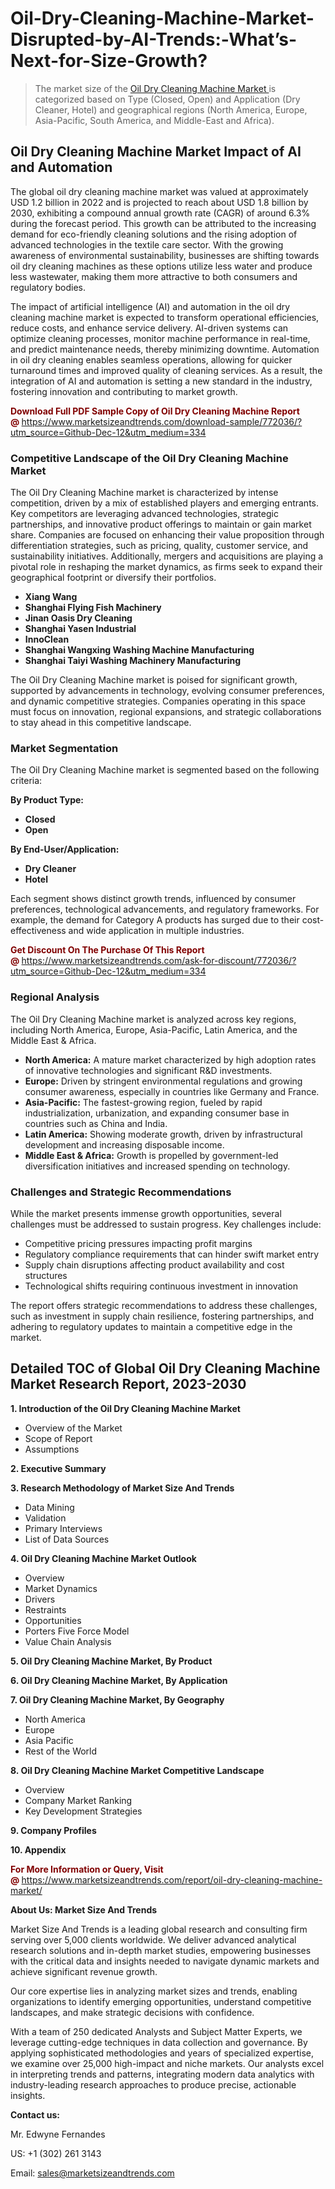 <H1>Oil-Dry-Cleaning-Machine-Market-Disrupted-by-AI-Trends:-What’s-Next-for-Size-Growth?</H1><blockquote><p>The market size of the <a href="https://www.marketsizeandtrends.com/download-sample/772036/?utm_source=Github-Dec-12&amp;utm_medium=334" target="_blank">Oil Dry Cleaning Machine Market </a>is categorized based on Type (Closed, Open) and Application (Dry Cleaner, Hotel) and geographical regions (North America, Europe, Asia-Pacific, South America, and Middle-East and Africa).</p></blockquote><p><h2>Oil Dry Cleaning Machine Market Impact of AI and Automation</h2><p>The global oil dry cleaning machine market was valued at approximately USD 1.2 billion in 2022 and is projected to reach about USD 1.8 billion by 2030, exhibiting a compound annual growth rate (CAGR) of around 6.3% during the forecast period. This growth can be attributed to the increasing demand for eco-friendly cleaning solutions and the rising adoption of advanced technologies in the textile care sector. With the growing awareness of environmental sustainability, businesses are shifting towards oil dry cleaning machines as these options utilize less water and produce less wastewater, making them more attractive to both consumers and regulatory bodies.</p><p>The impact of artificial intelligence (AI) and automation in the oil dry cleaning machine market is expected to transform operational efficiencies, reduce costs, and enhance service delivery. AI-driven systems can optimize cleaning processes, monitor machine performance in real-time, and predict maintenance needs, thereby minimizing downtime. Automation in oil dry cleaning enables seamless operations, allowing for quicker turnaround times and improved quality of cleaning services. As a result, the integration of AI and automation is setting a new standard in the industry, fostering innovation and contributing to market growth.</p></p><p><strong><span style="color: #800000;">Download Full PDF Sample Copy of Oil Dry Cleaning Machine Report @</span>&nbsp;</strong><a href="https://www.marketsizeandtrends.com/download-sample/772036/?utm_source=Github-Dec-12&amp;utm_medium=334">https://www.marketsizeandtrends.com/download-sample/772036/?utm_source=Github-Dec-12&amp;utm_medium=334</a></p><h3>Competitive Landscape of the Oil Dry Cleaning Machine Market</h3><p>The Oil Dry Cleaning Machine market is characterized by intense competition, driven by a mix of established players and emerging entrants. Key competitors are leveraging advanced technologies, strategic partnerships, and innovative product offerings to maintain or gain market share. Companies are focused on enhancing their value proposition through differentiation strategies, such as pricing, quality, customer service, and sustainability initiatives. Additionally, mergers and acquisitions are playing a pivotal role in reshaping the market dynamics, as firms seek to expand their geographical footprint or diversify their portfolios.</p><p><strong><p><ul><li>Xiang Wang </li><li> Shanghai Flying Fish Machinery </li><li> Jinan Oasis Dry Cleaning </li><li> Shanghai Yasen Industrial </li><li> InnoClean </li><li> Shanghai Wangxing Washing Machine Manufacturing </li><li> Shanghai Taiyi Washing Machinery Manufacturing</p></li></ul></p></strong></p><p>The Oil Dry Cleaning Machine market is poised for significant growth, supported by advancements in technology, evolving consumer preferences, and dynamic competitive strategies. Companies operating in this space must focus on innovation, regional expansions, and strategic collaborations to stay ahead in this competitive landscape.</p><h3>Market Segmentation</h3><p>The Oil Dry Cleaning Machine market is segmented based on the following criteria:</p><p><strong>By Product Type:</strong></p><p><strong><p><ul><li>Closed </li><li> Open</p></li></ul></p></strong></p><p><strong>By End-User/Application:</strong></p><p><strong><p><ul><li>Dry Cleaner </li><li> Hotel</p></li></ul></p></strong></p><p>Each segment shows distinct growth trends, influenced by consumer preferences, technological advancements, and regulatory frameworks. For example, the demand for Category A products has surged due to their cost-effectiveness and wide application in multiple industries.</p><p><strong><span style="color: #800000;">Get Discount On The Purchase Of This Report @&nbsp;</span></strong><a href="https://www.marketsizeandtrends.com/ask-for-discount/772036/?utm_source=Github-Dec-12&amp;utm_medium=334">https://www.marketsizeandtrends.com/ask-for-discount/772036/?utm_source=Github-Dec-12&amp;utm_medium=334</a></p><h3>Regional Analysis</h3><p>The Oil Dry Cleaning Machine market is analyzed across key regions, including North America, Europe, Asia-Pacific, Latin America, and the Middle East &amp; Africa.</p><ul><li><strong>North America:</strong> A mature market characterized by high adoption rates of innovative technologies and significant R&amp;D investments.</li><li><strong>Europe:</strong> Driven by stringent environmental regulations and growing consumer awareness, especially in countries like Germany and France.</li><li><strong>Asia-Pacific:</strong> The fastest-growing region, fueled by rapid industrialization, urbanization, and expanding consumer base in countries such as China and India.</li><li><strong>Latin America:</strong> Showing moderate growth, driven by infrastructural development and increasing disposable income.</li><li><strong>Middle East &amp; Africa:</strong> Growth is propelled by government-led diversification initiatives and increased spending on technology.</li></ul><h3>Challenges and Strategic Recommendations</h3><p>While the market presents immense growth opportunities, several challenges must be addressed to sustain progress. Key challenges include:</p><ul><li>Competitive pricing pressures impacting profit margins</li><li>Regulatory compliance requirements that can hinder swift market entry</li><li>Supply chain disruptions affecting product availability and cost structures</li><li>Technological shifts requiring continuous investment in innovation</li></ul><p>The report offers strategic recommendations to address these challenges, such as investment in supply chain resilience, fostering partnerships, and adhering to regulatory updates to maintain a competitive edge in the market.</p><h2>Detailed TOC of Global Oil Dry Cleaning Machine Market Research Report, 2023-2030</h2><p><strong>1. Introduction of the Oil Dry Cleaning Machine Market</strong></p><ul><li>Overview of the Market</li><li>Scope of Report</li><li>Assumptions&nbsp;</li></ul><p><strong>2. Executive Summary</strong></p><p><strong>3. Research Methodology of <strong>Market Size And Trends</strong></strong></p><ul><li>Data Mining</li><li>Validation</li><li>Primary Interviews</li><li>List of Data Sources&nbsp;</li></ul><p><strong>4. Oil Dry Cleaning Machine Market Outlook</strong></p><ul><li>Overview</li><li>Market Dynamics</li><li>Drivers</li><li>Restraints</li><li>Opportunities</li><li>Porters Five Force Model</li><li>Value Chain Analysis&nbsp;</li></ul><p><strong>5. Oil Dry Cleaning Machine Market, By Product</strong></p><p><strong>6. Oil Dry Cleaning Machine Market, By Application</strong></p><p><strong>7. Oil Dry Cleaning Machine Market, By Geography</strong></p><ul><li>North America</li><li>Europe</li><li>Asia Pacific</li><li>Rest of the World&nbsp;</li></ul><p><strong>8. Oil Dry Cleaning Machine Market Competitive Landscape</strong></p><ul><li>Overview</li><li>Company Market Ranking</li><li>Key Development Strategies&nbsp;</li></ul><p><strong>9. Company Profiles</strong></p><p><strong>10. Appendix</strong></p><p><strong><span style="color: #800000;">For More Information or Query, Visit @&nbsp;</span></strong><a href="https://www.marketsizeandtrends.com/report/oil-dry-cleaning-machine-market/">https://www.marketsizeandtrends.com/report/oil-dry-cleaning-machine-market/</a></p><p></p><p><strong>About Us:&nbsp;Market Size And Trends</strong></p><p>Market Size And Trends&nbsp;is a leading global research and consulting firm serving over 5,000 clients worldwide. We deliver advanced analytical research solutions and in-depth market studies, empowering businesses with the critical data and insights needed to navigate dynamic markets and achieve significant revenue growth.</p><p>Our core expertise lies in analyzing market sizes and trends, enabling organizations to identify emerging opportunities, understand competitive landscapes, and make strategic decisions with confidence.</p><p>With a team of 250 dedicated Analysts and Subject Matter Experts, we leverage cutting-edge techniques in data collection and governance. By applying sophisticated methodologies and years of specialized expertise, we examine over 25,000 high-impact and niche markets. Our analysts excel in interpreting trends and patterns, integrating modern data analytics with industry-leading research approaches to produce precise, actionable insights.</p><p><strong>Contact us:</strong></p><p>Mr. Edwyne Fernandes</p><p>US: +1 (302) 261 3143</p><p>Email: <a href="mailto:sales@marketsizeandtrends.com">sales@marketsizeandtrends.com</a>&nbsp;</p>
